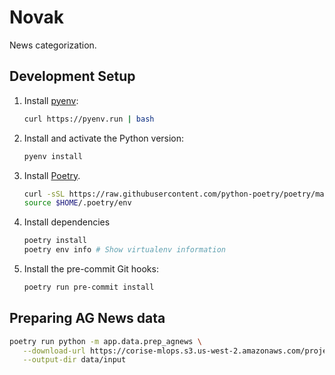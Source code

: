 # Novak

News categorization.

## Development Setup

1. Install [pyenv](https://github.com/pyenv/pyenv):

   ```bash
   curl https://pyenv.run | bash
   ```

2. Install and activate the Python version:

   ```bash
   pyenv install
   ```

3. Install [Poetry](https://python-poetry.org/docs/).

   ```bash
   curl -sSL https://raw.githubusercontent.com/python-poetry/poetry/master/get-poetry.py | python
   source $HOME/.poetry/env
   ```

4. Install dependencies

   ```bash
   poetry install
   poetry env info # Show virtualenv information
   ```

5. Install the pre-commit Git hooks:

   ```bash
   poetry run pre-commit install
   ```

## Preparing AG News data

```bash
poetry run python -m app.data.prep_agnews \
   --download-url https://corise-mlops.s3.us-west-2.amazonaws.com/project1/agnews.zip \
   --output-dir data/input
```
